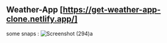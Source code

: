 ## Weather-App [https://get-weather-app-clone.netlify.app/]


some snaps :
![Screenshot (294)a](https://user-images.githubusercontent.com/101388724/195359898-84e3a483-0901-444b-8b18-33f8517a66e6.png)
